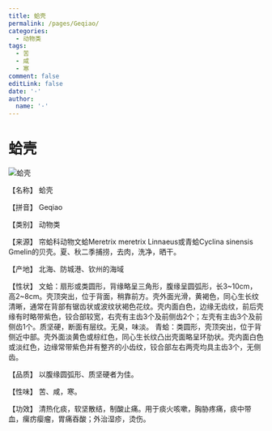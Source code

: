 ```yaml
---
title: 蛤壳
permalink: /pages/Geqiao/
categories: 
  - 动物类
tags: 
  - 苦
  - 咸
  - 寒
comment: false
editLink: false
date: '·'
author: 
  name: '·'
---
```

# 蛤壳

![蛤壳](https://sys01.lib.hkbu.edu.hk/cmed/mmid/images/B00375.jpg)

<!-- more -->
【名称】	蛤壳	

【拼音】	Geqiao

【类别】	动物类

【来源】	帘蛤科动物文蛤Meretrix meretrix Linnaeus或青蛤Cyclina sinensis Gmelin的贝壳。夏、秋二季捕捞，去肉，洗净，晒干。

【产地】	北海、防城港、钦州的海域

【性状】	文蛤：扇形或类圆形，背缘略呈三角形，腹缘呈圆弧形，长3~10cm，高2~8cm。壳顶突出，位于背面，稍靠前方。壳外面光滑，黄褐色，同心生长纹清晰，通常在背部有锯齿状或波纹状褐色花纹。壳内面白色，边缘无齿纹，前后壳缘有时略带紫色，铰合部较宽，右壳有主齿3个及前侧齿2个；左壳有主齿3个及前侧齿1个。质坚硬，断面有层纹。无臭，味淡。
青蛤：类圆形，壳顶突出，位于背侧近中部。壳外面淡黄色或棕红色，同心生长纹凸出壳面略呈环肋状。壳内面白色或淡红色，边缘常带紫色并有整齐的小齿纹，铰合部左右两壳均具主齿3个，无侧齿。

【品质】	以腹缘圆弧形、质坚硬者为佳。

【性味】	苦、咸，寒。

【功效】	清热化痰，软坚散结，制酸止痛。用于痰火咳嗽，胸胁疼痛，痰中带血，瘰疠瘿瘤，胃痛吞酸；外治湿疹，烫伤。
